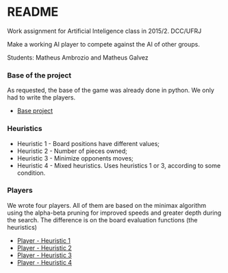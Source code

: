 # README #

Work assignment for Artificial Inteligence class in 2015/2. DCC/UFRJ

Make a working AI player to compete against the AI of other groups.

Students: Matheus Ambrozio and Matheus Galvez


### Base of the project ###

As requested, the base of the game was already done in python. We only had to write the players.

* [Base project](https://github.com/victorlcampos/TabuleiroOthello)


### Heuristics ###

* Heuristic 1 - Board positions have different values;
* Heuristic 2 - Number of pieces owned;
* Heuristic 3 - Minimize opponents moves;
* Heuristic 4 - Mixed heuristics. Uses heuristics 1 or 3, according to some condition.


### Players ###

We wrote four players. All of them are based on the minimax algorithm using the alpha-beta pruning for improved speeds and greater depth during the search. The difference is on the board evaluation functions (the heuristics)

* [Player - Heuristic 1](https://github.com/mambrozio/Reversi/blob/master/models/players/table_minimax_alpha_beta_player.py)
* [Player - Heuristic 2](https://github.com/mambrozio/Reversi/blob/master/models/players/pieces_quantity_alpha_beta_player.py)
* [Player - Heuristic 3](https://github.com/mambrozio/Reversi/blob/master/models/players/minimize_moves_player.py)
* [Player - Heuristic 4](https://github.com/mambrozio/Reversi/blob/master/models/players/mixed_heuristic_player.py)
